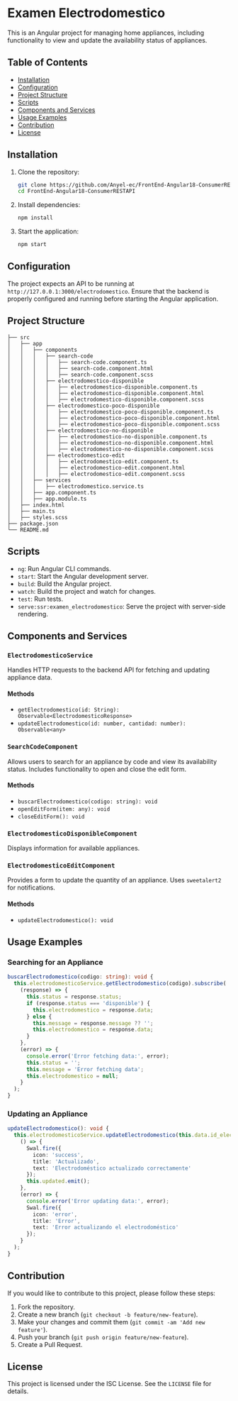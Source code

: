 # Examen Electrodomestico

This is an Angular project for managing home appliances, including functionality to view and update the availability status of appliances.

## Table of Contents

- [Installation](#installation)
- [Configuration](#configuration)
- [Project Structure](#project-structure)
- [Scripts](#scripts)
- [Components and Services](#components-and-services)
- [Usage Examples](#usage-examples)
- [Contribution](#contribution)
- [License](#license)

## Installation

1. Clone the repository:

    ```sh
    git clone https://github.com/Anyel-ec/FrontEnd-Angular18-ConsumerRESTAPI
    cd FrontEnd-Angular18-ConsumerRESTAPI
    ```

2. Install dependencies:

    ```sh
    npm install
    ```

3. Start the application:

    ```sh
    npm start
    ```

## Configuration

The project expects an API to be running at `http://127.0.0.1:3000/electrodomestico`. Ensure that the backend is properly configured and running before starting the Angular application.

## Project Structure

```
├── src
│   ├── app
│   │   ├── components
│   │   │   ├── search-code
│   │   │   │   ├── search-code.component.ts
│   │   │   │   ├── search-code.component.html
│   │   │   │   ├── search-code.component.scss
│   │   │   ├── electrodomestico-disponible
│   │   │   │   ├── electrodomestico-disponible.component.ts
│   │   │   │   ├── electrodomestico-disponible.component.html
│   │   │   │   ├── electrodomestico-disponible.component.scss
│   │   │   ├── electrodomestico-poco-disponible
│   │   │   │   ├── electrodomestico-poco-disponible.component.ts
│   │   │   │   ├── electrodomestico-poco-disponible.component.html
│   │   │   │   ├── electrodomestico-poco-disponible.component.scss
│   │   │   ├── electrodomestico-no-disponible
│   │   │   │   ├── electrodomestico-no-disponible.component.ts
│   │   │   │   ├── electrodomestico-no-disponible.component.html
│   │   │   │   ├── electrodomestico-no-disponible.component.scss
│   │   │   ├── electrodomestico-edit
│   │   │   │   ├── electrodomestico-edit.component.ts
│   │   │   │   ├── electrodomestico-edit.component.html
│   │   │   │   ├── electrodomestico-edit.component.scss
│   │   ├── services
│   │   │   ├── electrodomestico.service.ts
│   │   ├── app.component.ts
│   │   ├── app.module.ts
│   ├── index.html
│   ├── main.ts
│   ├── styles.scss
├── package.json
└── README.md
```

## Scripts

- `ng`: Run Angular CLI commands.
- `start`: Start the Angular development server.
- `build`: Build the Angular project.
- `watch`: Build the project and watch for changes.
- `test`: Run tests.
- `serve:ssr:examen_electrodomestico`: Serve the project with server-side rendering.

## Components and Services

### `ElectrodomesticoService`

Handles HTTP requests to the backend API for fetching and updating appliance data.

#### Methods

- `getElectrodomestico(id: String): Observable<ElectrodomesticoResponse>`
- `updateElectrodomestico(id: number, cantidad: number): Observable<any>`

### `SearchCodeComponent`

Allows users to search for an appliance by code and view its availability status. Includes functionality to open and close the edit form.

#### Methods

- `buscarElectrodomestico(codigo: string): void`
- `openEditForm(item: any): void`
- `closeEditForm(): void`

### `ElectrodomesticoDisponibleComponent`

Displays information for available appliances.

### `ElectrodomesticoEditComponent`

Provides a form to update the quantity of an appliance. Uses `sweetalert2` for notifications.

#### Methods

- `updateElectrodomestico(): void`

## Usage Examples

### Searching for an Appliance

```typescript
buscarElectrodomestico(codigo: string): void {
  this.electrodomesticoService.getElectrodomestico(codigo).subscribe(
    (response) => {
      this.status = response.status;
      if (response.status === 'disponible') {
        this.electrodomestico = response.data;
      } else {
        this.message = response.message ?? '';
        this.electrodomestico = response.data;
      }
    },
    (error) => {
      console.error('Error fetching data:', error);
      this.status = '';
      this.message = 'Error fetching data';
      this.electrodomestico = null;
    }
  );
}
```

### Updating an Appliance

```typescript
updateElectrodomestico(): void {
  this.electrodomesticoService.updateElectrodomestico(this.data.id_electrodomestico, this.cantidad).subscribe(
    () => {
      Swal.fire({
        icon: 'success',
        title: 'Actualizado',
        text: 'Electrodoméstico actualizado correctamente'
      });
      this.updated.emit();
    },
    (error) => {
      console.error('Error updating data:', error);
      Swal.fire({
        icon: 'error',
        title: 'Error',
        text: 'Error actualizando el electrodoméstico'
      });
    }
  );
}
```

## Contribution

If you would like to contribute to this project, please follow these steps:

1. Fork the repository.
2. Create a new branch (`git checkout -b feature/new-feature`).
3. Make your changes and commit them (`git commit -am 'Add new feature'`).
4. Push your branch (`git push origin feature/new-feature`).
5. Create a Pull Request.

## License

This project is licensed under the ISC License. See the `LICENSE` file for details.
